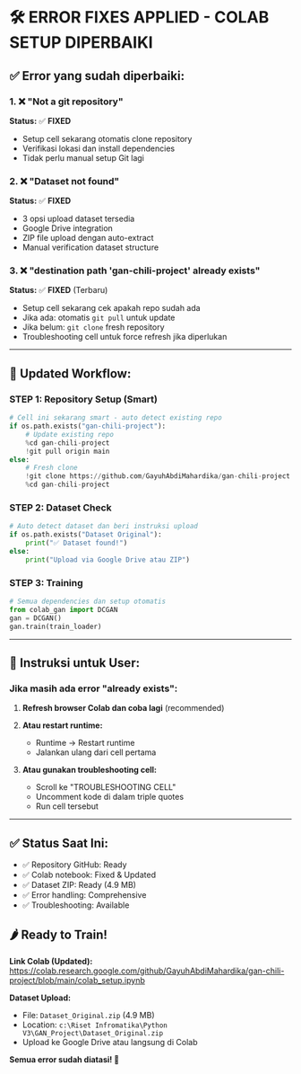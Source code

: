# 🛠️ ERROR FIXES APPLIED - COLAB SETUP DIPERBAIKI

## ✅ **Error yang sudah diperbaiki:**

### 1. **❌ "Not a git repository"**

**Status:** ✅ **FIXED**

- Setup cell sekarang otomatis clone repository
- Verifikasi lokasi dan install dependencies
- Tidak perlu manual setup Git lagi

### 2. **❌ "Dataset not found"**

**Status:** ✅ **FIXED**

- 3 opsi upload dataset tersedia
- Google Drive integration
- ZIP file upload dengan auto-extract
- Manual verification dataset structure

### 3. **❌ "destination path 'gan-chili-project' already exists"**

**Status:** ✅ **FIXED** (Terbaru)

- Setup cell sekarang cek apakah repo sudah ada
- Jika ada: otomatis `git pull` untuk update
- Jika belum: `git clone` fresh repository
- Troubleshooting cell untuk force refresh jika diperlukan

---

## 🚀 **Updated Workflow:**

### **STEP 1: Repository Setup (Smart)**

```python
# Cell ini sekarang smart - auto detect existing repo
if os.path.exists("gan-chili-project"):
    # Update existing repo
    %cd gan-chili-project
    !git pull origin main
else:
    # Fresh clone
    !git clone https://github.com/GayuhAbdiMahardika/gan-chili-project.git
    %cd gan-chili-project
```

### **STEP 2: Dataset Check**

```python
# Auto detect dataset dan beri instruksi upload
if os.path.exists("Dataset Original"):
    print("✅ Dataset found!")
else:
    print("Upload via Google Drive atau ZIP")
```

### **STEP 3: Training**

```python
# Semua dependencies dan setup otomatis
from colab_gan import DCGAN
gan = DCGAN()
gan.train(train_loader)
```

---

## 🎯 **Instruksi untuk User:**

### **Jika masih ada error "already exists":**

1. **Refresh browser Colab dan coba lagi** (recommended)
2. **Atau restart runtime:**

   - Runtime → Restart runtime
   - Jalankan ulang dari cell pertama

3. **Atau gunakan troubleshooting cell:**
   - Scroll ke "TROUBLESHOOTING CELL"
   - Uncomment kode di dalam triple quotes
   - Run cell tersebut

---

## ✅ **Status Saat Ini:**

- ✅ Repository GitHub: Ready
- ✅ Colab notebook: Fixed & Updated
- ✅ Dataset ZIP: Ready (4.9 MB)
- ✅ Error handling: Comprehensive
- ✅ Troubleshooting: Available

## 🌶️ **Ready to Train!**

**Link Colab (Updated):**
https://colab.research.google.com/github/GayuhAbdiMahardika/gan-chili-project/blob/main/colab_setup.ipynb

**Dataset Upload:**

- File: `Dataset_Original.zip` (4.9 MB)
- Location: `c:\Riset Infromatika\Python V3\GAN_Project\Dataset_Original.zip`
- Upload ke Google Drive atau langsung di Colab

**Semua error sudah diatasi! 🎉**
